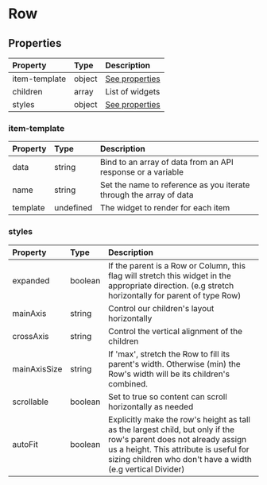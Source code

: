 # Row

## Properties

| Property      | Type   | Description                      |
| :------------ | :----- | :------------------------------- |
| item-template | object | [See properties](#item-template) |
| children      | array  | List of widgets                  |
| styles        | object | [See properties](#styles)        |

### item-template

| Property | Type      | Description                                                        |
| :------- | :-------- | :----------------------------------------------------------------- |
| data     | string    | Bind to an array of data from an API response or a variable        |
| name     | string    | Set the name to reference as you iterate through the array of data |
| template | undefined | The widget to render for each item                                 |

### styles

| Property     | Type    | Description                                                                                                                                                                                                                 |
| :----------- | :------ | :-------------------------------------------------------------------------------------------------------------------------------------------------------------------------------------------------------------------------- |
| expanded     | boolean | If the parent is a Row or Column, this flag will stretch this widget in the appropriate direction. (e.g stretch horizontally for parent of type Row)                                                                        |
| mainAxis     | string  | Control our children's layout horizontally                                                                                                                                                                                  |
| crossAxis    | string  | Control the vertical alignment of the children                                                                                                                                                                              |
| mainAxisSize | string  | If 'max', stretch the Row to fill its parent's width. Otherwise (min) the Row's width will be its children's combined.                                                                                                      |
| scrollable   | boolean | Set to true so content can scroll horizontally as needed                                                                                                                                                                    |
| autoFit      | boolean | Explicitly make the row's height as tall as the largest child, but only if the row's parent does not already assign us a height. This attribute is useful for sizing children who don't have a width (e.g vertical Divider) |
